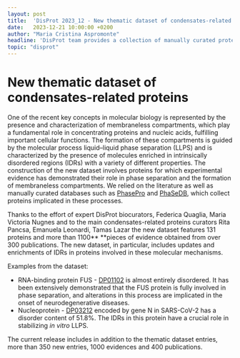 ```yaml
---
layout: post
title:  'DisProt 2023_12 - New thematic dataset of condensates-related intrinsically disordered proteins'
date:   2023-12-21 10:00:00 +0200
author: "Maria Cristina Aspromonte"
headline: 'DisProt team provides a collection of manually curated proteins driving liquid-liquid phase separation (LLPS) and Membraneless Organelles (MLO) related protein formation.'
topic: "disprot"
---
```


# **New thematic dataset of condensates-related proteins**

One of the recent key concepts in molecular biology is represented by the presence and characterization of membraneless compartments, which play a fundamental role in concentrating proteins and nucleic acids, fulfilling important cellular functions. The formation of these compartments is guided by the molecular process liquid–liquid phase separation (LLPS) and is characterized by the presence of molecules enriched in intrinsically disordered regions (IDRs) with a variety of different properties. The construction of the new dataset involves proteins for which experimental evidence has demonstrated their role in phase separation and the formation of membraneless compartments.  We relied on the literature as well as manually curated databases such as [PhasePro](https://phasepro.elte.hu/) and [PhaSeDB](http://db.phasep.pro/), which collect proteins implicated in these processes.

Thanks to the effort of expert DisProt biocurators, Federica Quaglia, Maria Victoria Nugnes and to the main condensates-related proteins curators Rita Pancsa, Emanuela Leonardi, Tamas Lazar the new dataset features 131 proteins and more than 1100** **pieces of evidence obtained from over 300 publications. The new dataset, in particular, includes updates and enrichments of IDRs in proteins involved in these molecular mechanisms.

Examples from the dataset:



* RNA-binding protein FUS - [DP01102](https://disprot.org/DP01102) is almost entirely disordered. It has been extensively demonstrated that the FUS protein is fully involved in phase separation, and alterations in this process are implicated in the onset of neurodegenerative diseases.
* Nucleoprotein - [DP03212](https://disprot.org/DP03212) encoded by gene N in SARS-CoV-2 has a disorder content of 51.8%. The IDRs in this protein have a crucial role in stabilizing _in vitro_ LLPS.

The current release includes in addition to the thematic dataset entries, more than 350 new entries, 1000 evidences and 400 publications.
